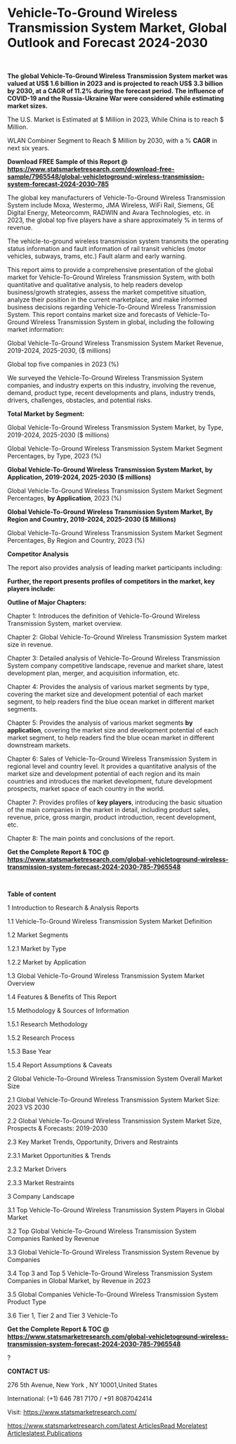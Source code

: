 <h1>Vehicle-To-Ground Wireless Transmission System Market, Global Outlook and Forecast 2024-2030</h1><br/><p><strong>The global Vehicle-To-Ground Wireless Transmission System market was valued at US$ 1.6 billion in 2023 and is projected to reach US$ 3.3 billion by 2030, at a <strong>CAGR</strong> of 11.2% during the forecast period. The influence of COVID-19 and the Russia-Ukraine War were considered while estimating market sizes.</strong></p>
 
 
 
 <p>The U.S. Market is Estimated at $ Million in 2023, While China is to reach $ Million.</p>
 
 
 
 <p>WLAN Combiner Segment to Reach $ Million by 2030, with a % <strong>CAGR</strong> in next six years.</p>
 
 
 
 <p><strong>Download FREE Sample of this Report @ <a href="https://www.statsmarketresearch.com/download-free-sample/7965548/global-vehicletoground-wireless-transmission-system-forecast-2024-2030-785">https://www.statsmarketresearch.com/download-free-sample/7965548/global-vehicletoground-wireless-transmission-system-forecast-2024-2030-785</a></strong></p>
 
 
 
 <p>The global key manufacturers of Vehicle-To-Ground Wireless Transmission System include Moxa, Westermo, JMA Wireless, WiFi Rail, Siemens, GE Digital Energy, Meteorcomm, RADWIN and Avara Technologies, etc. in 2023, the global top five players have a share approximately % in terms of revenue.</p>
 
 
 
 <p>The vehicle-to-ground wireless transmission system transmits the operating status information and fault information of rail transit vehicles (motor vehicles, subways, trams, etc.) Fault alarm and early warning.</p>
 
 
 
 <p>This report aims to provide a comprehensive presentation of the global market for Vehicle-To-Ground Wireless Transmission System, with both quantitative and qualitative analysis, to help readers develop business/growth strategies, assess the market competitive situation, analyze their position in the current marketplace, and make informed business decisions regarding Vehicle-To-Ground Wireless Transmission System. This report contains market size and forecasts of Vehicle-To-Ground Wireless Transmission System in global, including the following market information:</p>
 
 
 
 <p>Global Vehicle-To-Ground Wireless Transmission System Market Revenue, 2019-2024, 2025-2030, ($ millions)</p>
 
 
 
 <p>Global top five companies in 2023 (%)</p>
 
 
 
 <p>We surveyed the Vehicle-To-Ground Wireless Transmission System companies, and industry experts on this industry, involving the revenue, demand, product type, recent developments and plans, industry trends, drivers, challenges, obstacles, and potential risks.</p>
 
 
 
 <p><strong>Total Market by Segment:</strong></p>
 
 
 
 <p>Global Vehicle-To-Ground Wireless Transmission System Market, by Type, 2019-2024, 2025-2030 ($ millions)</p>
 
 
 
 <p>Global Vehicle-To-Ground Wireless Transmission System Market Segment Percentages, by Type, 2023 (%)</p>
 
 
 
 <p><strong>Global Vehicle-To-Ground Wireless Transmission System Market, <strong>by Application</strong>, 2019-2024, 2025-2030 ($ millions)</strong></p>
 
 
 
 <p>Global Vehicle-To-Ground Wireless Transmission System Market Segment Percentages, <strong>by Application</strong>, 2023 (%)</p>
 
 
 
 <p><strong>Global Vehicle-To-Ground Wireless Transmission System Market, By Region and Country, 2019-2024, 2025-2030 ($ Millions)</strong></p>
 
 
 
 <p>Global Vehicle-To-Ground Wireless Transmission System Market Segment Percentages, By Region and Country, 2023 (%)</p>
 
 
 
 <p><strong>Competitor Analysis</strong></p>
 
 
 
 <p>The report also provides analysis of leading market participants including:</p>
 
 
 
 <p><strong>Further, the report presents profiles of competitors in the market, <strong>key players</strong> include:</strong></p>
 
 
 
 <p><strong>Outline of Major Chapters:</strong></p>
 
 
 
 <p>Chapter 1: Introduces the definition of Vehicle-To-Ground Wireless Transmission System, market overview.</p>
 
 
 
 <p>Chapter 2: Global Vehicle-To-Ground Wireless Transmission System market size in revenue.</p>
 
 
 
 <p>Chapter 3: Detailed analysis of Vehicle-To-Ground Wireless Transmission System company competitive landscape, revenue and market share, latest development plan, merger, and acquisition information, etc.</p>
 
 
 
 <p>Chapter 4: Provides the analysis of various market segments by type, covering the market size and development potential of each market segment, to help readers find the blue ocean market in different market segments.</p>
 
 
 
 <p>Chapter 5: Provides the analysis of various market segments <strong>by application</strong>, covering the market size and development potential of each market segment, to help readers find the blue ocean market in different downstream markets.</p>
 
 
 
 <p>Chapter 6: Sales of Vehicle-To-Ground Wireless Transmission System in regional level and country level. It provides a quantitative analysis of the market size and development potential of each region and its main countries and introduces the market development, future development prospects, market space of each country in the world.</p>
 
 
 
 <p>Chapter 7: Provides profiles of <strong>key players</strong>, introducing the basic situation of the main companies in the market in detail, including product sales, revenue, price, gross margin, product introduction, recent development, etc.</p>
 
 
 
 <p>Chapter 8: The main points and conclusions of the report.</p>
 
 
 
 <div><b>Get the Complete Report & TOC @ <a href="https://www.statsmarketresearch.com/global-vehicletoground-wireless-transmission-system-forecast-2024-2030-785-7965548">https://www.statsmarketresearch.com/global-vehicletoground-wireless-transmission-system-forecast-2024-2030-785-7965548</a></b></div>
 
 
 
 <p><br />
 
 <b>Table of content</b></p>
 
 
 
 <p>1 Introduction to Research & Analysis Reports<br />
 
 1.1 Vehicle-To-Ground Wireless Transmission System Market Definition<br />
 
 1.2 Market Segments<br />
 
 1.2.1 Market by Type<br />
 
 1.2.2 Market by Application<br />
 
 1.3 Global Vehicle-To-Ground Wireless Transmission System Market Overview<br />
 
 1.4 Features & Benefits of This Report<br />
 
 1.5 Methodology & Sources of Information<br />
 
 1.5.1 Research Methodology<br />
 
 1.5.2 Research Process<br />
 
 1.5.3 Base Year<br />
 
 1.5.4 Report Assumptions & Caveats<br />
 
 2 Global Vehicle-To-Ground Wireless Transmission System Overall Market Size<br />
 
 2.1 Global Vehicle-To-Ground Wireless Transmission System Market Size: 2023 VS 2030<br />
 
 2.2 Global Vehicle-To-Ground Wireless Transmission System Market Size, Prospects & Forecasts: 2019-2030<br />
 
 2.3 Key Market Trends, Opportunity, Drivers and Restraints<br />
 
 2.3.1 Market Opportunities & Trends<br />
 
 2.3.2 Market Drivers<br />
 
 2.3.3 Market Restraints<br />
 
 3 Company Landscape<br />
 
 3.1 Top Vehicle-To-Ground Wireless Transmission System Players in Global Market<br />
 
 3.2 Top Global Vehicle-To-Ground Wireless Transmission System Companies Ranked by Revenue<br />
 
 3.3 Global Vehicle-To-Ground Wireless Transmission System Revenue by Companies<br />
 
 3.4 Top 3 and Top 5 Vehicle-To-Ground Wireless Transmission System Companies in Global Market, by Revenue in 2023<br />
 
 3.5 Global Companies Vehicle-To-Ground Wireless Transmission System Product Type<br />
 
 3.6 Tier 1, Tier 2 and Tier 3 Vehicle-To</p>
 
 
 
 <div><b>Get the Complete Report & TOC @ <a href="https://www.statsmarketresearch.com/global-vehicletoground-wireless-transmission-system-forecast-2024-2030-785-7965548">https://www.statsmarketresearch.com/global-vehicletoground-wireless-transmission-system-forecast-2024-2030-785-7965548</a></b></div>
 
 
 
 <p>? </p>
 
 
 
 <p><b>CONTACT US:</b><br />
 
 276 5th Avenue, New York , NY 10001,United States<br />
 
 International: (+1) 646 781 7170 / +91 8087042414<br />
 
 Visit: <a href="https://www.statsmarketresearch.com/">https://www.statsmarketresearch.com/</a><br />
 
 <a href="https://gyeongbokgung.com">https://www.statsmarketresearch.com/</a><a href="https://hallyeomaritime.com">latest Articles</a><a href="https://jingwansa.com">Read More</a><a href="https://nguoiviet.jp/">latest Articles</a><a href="https://www.intelmarketresearch.com/">latest Publications</a></p>